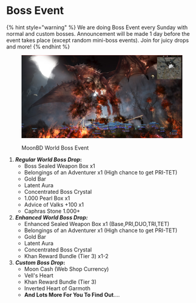 # Boss Event

{% hint style="warning" %}
We are doing Boss Event every Sunday with normal and custom bosses. Announcement will be made 1 day before the event takes place (except random mini-boss events). Join for juicy drops and more!
{% endhint %}

<figure><img src="../.gitbook/assets/QQ截图20221101203526.png" alt=""><figcaption><p>MoonBD World Boss Event</p></figcaption></figure>



1. _**Regular World Boss Drop**_**:**
   * Boss Sealed Weapon Box x1
   * Belongings of an Adventurer x1 (High chance to get PRI-TET)
   * Gold Bar
   * Latent Aura
   * Concentrated Boss Crystal
   * 1.000 Pearl Box x1
   * Advice of Valks +100 x1
   * Caphras Stone 1.000+
2. _**Enhanced World Boss Drop:**_
   * Enhanced Sealed Weapon Box x1 (Base,PRI,DUO,TRI,TET)
   * Belongings of an Adventurer x1 (High chance to get PRI-TET)
   * Gold Bar
   * Latent Aura
   * Concentrated Boss Crystal
   * Khan Reward Bundle (Tier 3) x1-2
3. _**Custom Boss Drop**_**:**
   * Moon Cash (Web Shop Currency)
   * Vell's Heart
   * Khan Reward Bundle (Tier 3)
   * Inverted Heart of Garmoth
   * **And Lots More For You To Find Out**....
